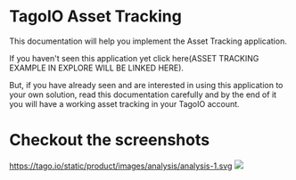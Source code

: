 # TagoIO Asset Tracking

This documentation will help you implement the Asset Tracking application. 

If you haven't seen this application yet click here(ASSET TRACKING EXAMPLE IN EXPLORE WILL BE LINKED HERE).

But, if you have already seen and are interested in using this application to your own solution, read this documentation carefully and by the end of it you will have a working asset tracking in your TagoIO account.


# Checkout the screenshots

<image>https://tago.io/static/product/images/analysis/analysis-1.svg</image>
<img src="https://tago.io/static/product/images/analysis/analysis-2.svg)"/>
